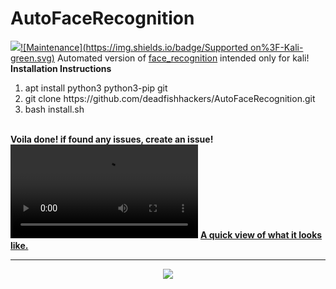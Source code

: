 # AutoFaceRecognition
<img src="https://camo.githubusercontent.com/4579b9ef6cf788a246c686b0e2bba2ed8b0b1fa4/68747470733a2f2f696d672e736869656c64732e696f2f62616467652f537570706f727465642532304f532d4c696e75782d79656c6c6f772e737667">[![Maintenance](https://img.shields.io/badge/Supported on%3F-Kali-green.svg)](https://GitHub.com/Naereen/StrapDown.js/graphs/commit-activity)
Automated version of <a href="https://github.com/ageitgey/face_recognition">face_recognition</a>
intended only for kali!
<br>
<b>Installation Instructions</b>
 <ol type="1">
   <li>apt install python3 python3-pip git</li>
   <li>git clone https://github.com/deadfishhackers/AutoFaceRecognition.git</li>
   <li>bash install.sh</li>
 </ol>
  <br>
  <b>Voila done! if found any issues, create an issue!</b>
  <video>
  <source src="https://raw.githubusercontent.com/deadfishhackers/AutoFaceRecognition/master/test.webm">
  </video>
  <b><a href="https://raw.githubusercontent.com/deadfishhackers/AutoFaceRecognition/master/test.webm">A quick view of what it looks like. </a></b>
<hr>
<p align="center"><img src="http://i63.tinypic.com/b6r2if_th.png"></p>

